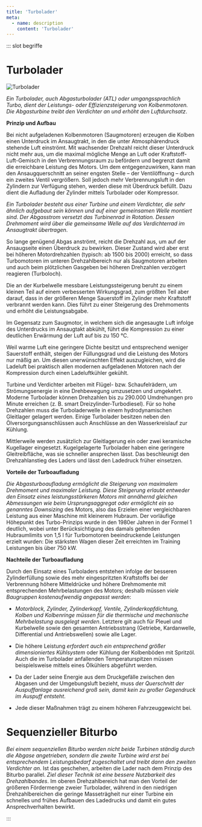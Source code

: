 ```yaml
---
title: 'Turbolader'
meta:
  - name: description
    content: 'Turbolader'
---
```


::: slot begriffe

# Turbolader

![Turbolader](/img/media/turbolader.jpg "Turbolader")

*Ein Turbolader, auch Abgasturbolader (ATL) oder umgangssprachlich Turbo, dient der Leistungs- oder Effizienzsteigerung von Kolbenmotoren. Die Abgasturbine treibt den Verdichter an und erhöht den Luftdurchsatz*. 

**Prinzip und Aufbau**

Bei nicht aufgeladenen Kolbenmotoren (Saugmotoren) erzeugen die Kolben einen Unterdruck im Ansaugtrakt, in den die unter Atmosphärendruck stehende Luft einströmt. Mit wachsender Drehzahl reicht dieser Unterdruck nicht mehr aus, um die maximal mögliche Menge an Luft oder Kraftstoff-Luft-Gemisch in den Verbrennungsraum zu befördern und begrenzt damit die erreichbare Leistung des Motors. Um dem entgegenzuwirken, kann man den Ansaugquerschnitt an seiner engsten Stelle – der Ventilöffnung – durch ein zweites Ventil vergrößern. Soll jedoch mehr Verbrennungsluft in den Zylindern zur Verfügung stehen, werden diese mit Überdruck befüllt. Dazu dient die Aufladung der Zylinder mittels Turbolader oder Kompressor.

*Ein Turbolader besteht aus einer Turbine und einem Verdichter, die sehr ähnlich aufgebaut sein können und auf einer gemeinsamen Welle montiert sind. Der Abgasstrom versetzt das Turbinenrad in Rotation. Dessen Drehmoment wird über die gemeinsame Welle auf das Verdichterrad im Ansaugtrakt übertragen*.

So lange genügend Abgas anströmt, reicht die Drehzahl aus, um auf der Ansaugseite einen Überdruck zu bewirken. Dieser Zustand wird aber erst bei höheren Motordrehzahlen (typisch: ab 1500 bis 2000) erreicht, so dass Turbomotoren im unteren Drehzahlbereich nur als Saugmotoren arbeiten und auch beim plötzlichen Gasgeben bei höheren Drehzahlen verzögert reagieren (Turboloch).

Die an der Kurbelwelle messbare Leistungssteigerung beruht zu einem kleinen Teil auf einem verbesserten Wirkungsgrad, zum größten Teil aber darauf, dass in der größeren Menge Sauerstoff im Zylinder mehr Kraftstoff verbrannt werden kann. Dies führt zu einer Steigerung  des Drehmoments und erhöht die Leistungsabgabe.

Im Gegensatz zum Saugmotor, in welchem sich die angesaugte Luft infolge des Unterdrucks im Ansaugtakt abkühlt, führt die Kompression zu einer deutlichen Erwärmung der Luft auf bis zu 150 °C.

Weil warme Luft eine geringere Dichte besitzt und entsprechend weniger Sauerstoff enthält, steigen der Füllungsgrad und die Leistung des Motors nur mäßig an. Um diesen unerwünschten Effekt auszugleichen, wird die Ladeluft bei praktisch allen modernen aufgeladenen Motoren nach der Kompression durch einen Ladeluftkühler gekühlt. 

Turbine und Verdichter arbeiten mit Flügel- bzw. Schaufelrädern, um Strömungsenergie in eine Drehbewegung umzusetzen und umgekehrt. Moderne Turbolader können Drehzahlen bis zu 290.000 Umdrehungen pro Minute erreichen (z. B. smart Dreizylinder-Turbodiesel). Für so hohe Drehzahlen muss die Turboladerwelle in einem hydrodynamischen Gleitlager gelagert werden. Einige Turbolader besitzen neben den Ölversorgungsanschlüssen auch Anschlüsse an den Wasserkreislauf zur Kühlung.

Mittlerweile werden zusätzlich zur Gleitlagerung ein oder zwei keramische Kugellager eingesetzt. Kugelgelagerte Turbolader haben eine geringere Gleitreibfläche, was sie schneller ansprechen lässt. Das beschleunigt den Drehzahlanstieg des Laders und lässt den Ladedruck früher einsetzen.

**Vorteile der Turboaufladung**

*Die Abgasturboaufladung ermöglicht die Steigerung von maximalem Drehmoment und maximaler Leistung. Diese Steigerung erlaubt entweder den Einsatz eines leistungsstärkeren Motors mit annähernd gleichen Abmessungen wie beim Ursprungsaggregat oder ermöglicht ein so genanntes Downsizing* des Motors, also das Erzielen einer vergleichbaren Leistung aus einer Maschine mit kleinerem Hubraum. Der vorläufige Höhepunkt des Turbo-Prinzips wurde in den 1980er Jahren in der Formel 1 deutlich, wobei unter Berücksichtigung des damals geltenden Hubraumlimits von 1,5 l für Turbomotoren beeindruckende Leistungen erzielt wurden: Die stärksten Wagen dieser Zeit erreichten im Training Leistungen bis über 750 kW.

**Nachteile der Turboaufladung**

Durch den Einsatz eines Turboladers entstehen infolge der besseren Zylinderfüllung sowie des mehr eingespritzten Kraftstoffs bei der Verbrennung höhere Mitteldrücke und höhere Drehmomente mit entsprechenden Mehrbelastungen des Motors; deshalb müssen *viele Baugruppen kostenaufwendig angepasst werden*:

- *Motorblock, Zylinder, Zylinderkopf, Ventile, Zylinderkopfdichtung, Kolben und Kolbenringe müssen für die thermische und mechanische Mehrbelastung ausgelegt werden*. Letztere gilt auch für Pleuel und Kurbelwelle sowie den gesamten Antriebsstrang (Getriebe, Kardanwelle, Differential und Antriebswellen) sowie alle Lager.

- Die höhere Leistung *erfordert auch ein entsprechend größer dimensioniertes Kühlsystem* oder Kühlung der Kolbenböden mit Spritzöl. Auch die im Turbolader anfallenden Temperaturspitzen müssen beispielsweise mittels eines Ölkühlers abgeführt werden.

- Da der Lader seine Energie aus dem Druckgefälle zwischen den Abgasen und der Umgebungsluft bezieht, muss *der Querschnitt der Auspuffanlage ausreichend groß sein, damit kein zu großer Gegendruck im Auspuff entsteht*. 

- Jede dieser Maßnahmen trägt zu einem höheren Fahrzeuggewicht bei.

<YouTube videoid="KMqv1G7Kt_I" />

# Sequenzieller Biturbo

*Bei einem sequenziellen Biturbo werden nicht beide Turbinen ständig durch die Abgase angetrieben, sondern die zweite Turbine wird erst bei entsprechendem Leistungsbedarf zugeschaltet und treibt dann den zweiten Verdichter an*. Ist das geschehen, arbeiten die Lader nach dem Prinzip des Biturbo parallel. *Ziel dieser Technik ist eine bessere Nutzbarkeit des Drehzahlbandes*. Im oberen Drehzahlbereich hat man den Vorteil der größeren Fördermenge zweier Turbolader, während in den niedrigen Drehzahlbereichen die geringe Masseträgheit nur einer Turbine ein schnelles und frühes Aufbauen des Ladedrucks und damit ein gutes Ansprechverhalten bewirkt.

:::

<pinchView />


